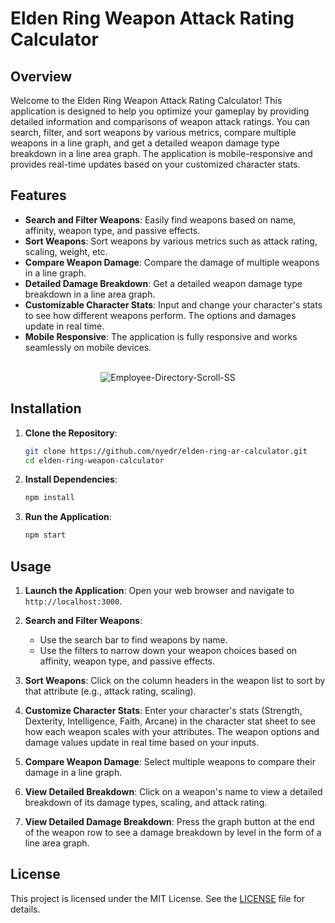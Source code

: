 # Elden Ring Weapon Attack Rating Calculator

## Overview

Welcome to the Elden Ring Weapon Attack Rating Calculator! This application is designed to help you optimize your gameplay by providing detailed information and comparisons of weapon attack ratings. You can search, filter, and sort weapons by various metrics, compare multiple weapons in a line graph, and get a detailed weapon damage type breakdown in a line area graph. The application is mobile-responsive and provides real-time updates based on your customized character stats.

## Features

- **Search and Filter Weapons**: Easily find weapons based on name, affinity, weapon type, and passive effects.
- **Sort Weapons**: Sort weapons by various metrics such as attack rating, scaling, weight, etc.
- **Compare Weapon Damage**: Compare the damage of multiple weapons in a line graph.
- **Detailed Damage Breakdown**: Get a detailed weapon damage type breakdown in a line area graph.
- **Customizable Character Stats**: Input and change your character's stats to see how different weapons perform. The options and damages update in real time.
- **Mobile Responsive**: The application is fully responsive and works seamlessly on mobile devices.

<br />
<div align="center">
   
<img  src='https://i.postimg.cc/TYTTsQ64/elden-ring-ar-calculator-snapshot.png' border='0' alt='Employee-Directory-Scroll-SS'/>
</div>

## Installation

1. **Clone the Repository**:

   ```sh
   git clone https://github.com/nyedr/elden-ring-ar-calculator.git
   cd elden-ring-weapon-calculator
   ```

2. **Install Dependencies**:

   ```sh
   npm install
   ```

3. **Run the Application**:
   ```sh
   npm start
   ```

## Usage

1. **Launch the Application**:
   Open your web browser and navigate to `http://localhost:3000`.

2. **Search and Filter Weapons**:

   - Use the search bar to find weapons by name.
   - Use the filters to narrow down your weapon choices based on affinity, weapon type, and passive effects.

3. **Sort Weapons**:
   Click on the column headers in the weapon list to sort by that attribute (e.g., attack rating, scaling).

4. **Customize Character Stats**:
   Enter your character's stats (Strength, Dexterity, Intelligence, Faith, Arcane) in the character stat sheet to see how each weapon scales with your attributes. The weapon options and damage values update in real time based on your inputs.

5. **Compare Weapon Damage**:
   Select multiple weapons to compare their damage in a line graph.

6. **View Detailed Breakdown**:
   Click on a weapon's name to view a detailed breakdown of its damage types, scaling, and attack rating.
7. **View Detailed Damage Breakdown**:
   Press the graph button at the end of the weapon row to see a damage breakdown by level in the form of a line area graph.

## License

This project is licensed under the MIT License. See the [LICENSE](LICENSE) file for details.
